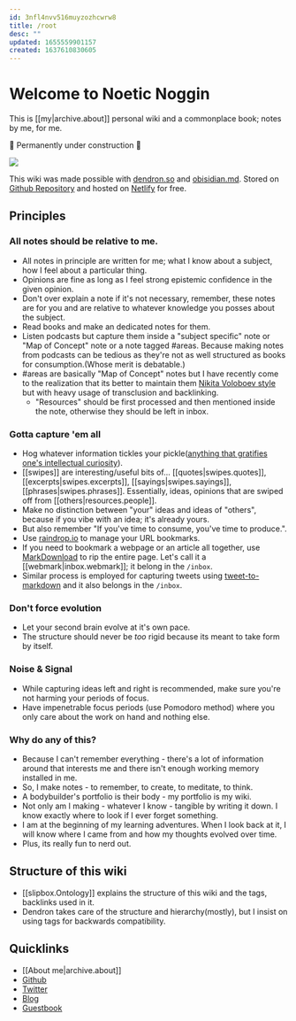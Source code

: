 ```yaml
---
id: 3nfl4nvv516muyzozhcwrw8
title: /root
desc: ""
updated: 1655559901157
created: 1637610830605
---
```


# Welcome to Noetic Noggin

This is [[my|archive.about]] personal wiki and a commonplace book; notes by me, for me.

🚧 Permanently under construction 🚧

![](https://res.cloudinary.com/zubayr/image/upload/v1658499909/wiki/ajevkuyebljlxiblyst2.png)

This wiki was made possible with [dendron.so](https://dendron.so) and [obisidian.md](https://obsidian.md). Stored on [Github Repository](https://github.com/zubayrrr/dendron) and hosted on [Netlify](https://netlify.com) for free.

## Principles

### All notes should be relative to me.

- All notes in principle are written for me; what I know about a subject, how I feel about a particular thing.
- Opinions are fine as long as I feel strong epistemic confidence in the given opinion.
- Don't over explain a note if it's not necessary, remember, these notes are for you and are relative to whatever knowledge you posses about the subject.
- Read books and make an dedicated notes for them.
- Listen podcasts but capture them inside a "subject specific" note or "Map of Concept" note or a note tagged #areas. Because making notes from podcasts can be tedious as they're not as well structured as books for consumption.(Whose merit is debatable.)
- #areas are basically "Map of Concept" notes but I have recently come to the realization that its better to maintain them [Nikita Voloboev style](https://wiki.nikiv.dev/) but with heavy usage of transclusion and backlinking.
  - "Resources" should be first processed and then mentioned inside the note, otherwise they should be left in inbox.

### Gotta capture 'em all

- Hog whatever information tickles your pickle([anything that gratifies one's intellectual curiosity](https://news.ycombinator.com/newsguidelines.html)).
- [[swipes]] are interesting/useful bits of... [[quotes|swipes.quotes]], [[excerpts|swipes.excerpts]], [[sayings|swipes.sayings]], [[phrases|swipes.phrases]]. Essentially, ideas, opinions that are swiped off from [[others|resources.people]].
- Make no distinction between "your" ideas and ideas of "others", because if you vibe with an idea; it's already yours.
- But also remember "If you've time to consume, you've time to produce.".
- Use [raindrop.io](https://raindrop.io) to manage your URL bookmarks.
- If you need to bookmark a webpage or an article all together, use [MarkDownload](https://chrome.google.com/webstore/detail/markdownload-markdown-web/pcmpcfapbekmbjjkdalcgopdkipoggdi?hl=en-GB) to rip the entire page. Let's call it a [[webmark|inbox.webmark]]; it belong in the `/inbox`.
- Similar process is employed for capturing tweets using [tweet-to-markdown](https://github.com/kbravh/tweet-to-markdown) and it also belongs in the `/inbox`.

### Don't force evolution

- Let your second brain evolve at it's own pace.
- The structure should never be _too_ rigid because its meant to take form by itself.

### Noise & Signal

- While capturing ideas left and right is recommended, make sure you're not harming your periods of focus.
- Have impenetrable focus periods (use Pomodoro method) where you only care about the work on hand and nothing else.

### Why do any of this?

- Because I can't remember everything - there's a lot of information around that interests me and there isn't enough working memory installed in me.
- So, I make notes - to remember, to create, to meditate, to think.
- A bodybuilder's portfolio is their body - my portfolio is my wiki.
- Not only am I making - whatever I know - tangible by writing it down. I know exactly where to look if I ever forget something.
- I am at the beginning of my learning adventures. When I look back at it, I will know where I came from and how my thoughts evolved over time.
- Plus, its really fun to nerd out.

## Structure of this wiki

- [[slipbox.Ontology]] explains the structure of this wiki and the tags, backlinks used in it.
- Dendron takes care of the structure and hierarchy(mostly), but I insist on using tags for backwards compatibility.

## Quicklinks

- [[About me|archive.about]]
- [Github](https://github.com/zubayrrr)
- [Twitter](https://twitter.com/zoobhalu)
- [Blog](https://zubayrali.in)
- [Guestbook](https://www.yourworldoftext.com/~zubayrali/)
